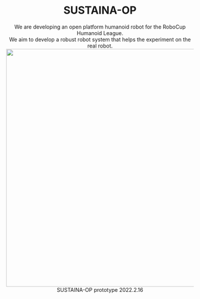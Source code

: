 <h1 align="center">
  SUSTAINA-OP
</h1>

<p align="center">
  We are developing an open platform humanoid robot for the RoboCup Humanoid League.
  <br>
  We aim to develop a robust robot system that helps the experiment on the real robot.
  <br>
    <img src="https://user-images.githubusercontent.com/53966390/156026326-db04d9be-8325-4d03-af49-cf6ed6afe7d8.png" width="640px">
  <br>
    SUSTAINA-OP prototype 2022.2.16
</p>
